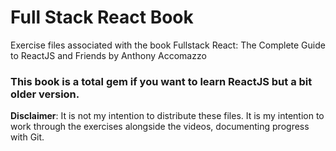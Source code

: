 # Full Stack React Book
Exercise files associated with the book Fullstack React: The Complete Guide to ReactJS and Friends by Anthony Accomazzo

### This book is a total gem if you want to learn ReactJS but a bit older version.

**Disclaimer**: It is not my intention to distribute these files. It is my intention to work through the exercises alongside the videos, documenting progress with Git.
